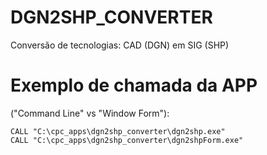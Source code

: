 # DGN2SHP_CONVERTER
Conversão de tecnologias: CAD (DGN) em SIG (SHP)

# Exemplo de chamada da APP 
("Command Line" vs "Window Form"):
```batch
CALL "C:\cpc_apps\dgn2shp_converter\dgn2shp.exe" 
CALL "C:\cpc_apps\dgn2shp_converter\dgn2shpForm.exe"
```

